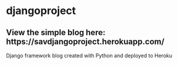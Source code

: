 # djangoproject
<h2> View the simple blog here: https://savdjangoproject.herokuapp.com/</h2>
<p>Django framework blog created with Python and deployed to Heroku</p>
